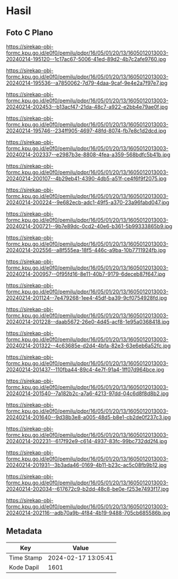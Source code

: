 # Hasil

## Foto C Plano

https://sirekap-obj-formc.kpu.go.id/e0f0/pemilu/pdpr/16/05/01/20/13/1605012013003-20240214-195120--1c17ac67-5006-41ed-89d2-4b7c2afe9760.jpg

https://sirekap-obj-formc.kpu.go.id/e0f0/pemilu/pdpr/16/05/01/20/13/1605012013003-20240214-195536--a7850062-7d79-4daa-9caf-9e4e2a7f97e7.jpg

https://sirekap-obj-formc.kpu.go.id/e0f0/pemilu/pdpr/16/05/01/20/13/1605012013003-20240214-202453--b13acf47-21da-48c7-a922-e2bb4e79ae0f.jpg

https://sirekap-obj-formc.kpu.go.id/e0f0/pemilu/pdpr/16/05/01/20/13/1605012013003-20240214-195746--234ff905-4697-48fd-8074-fb7e8c1d2dcd.jpg

https://sirekap-obj-formc.kpu.go.id/e0f0/pemilu/pdpr/16/05/01/20/13/1605012013003-20240214-202337--e2987b3e-8808-4fea-a359-568bdfc5b41b.jpg

https://sirekap-obj-formc.kpu.go.id/e0f0/pemilu/pdpr/16/05/01/20/13/1605012013003-20240214-200107--4b29eb41-4390-4db5-a51f-ce4f6f9f2075.jpg

https://sirekap-obj-formc.kpu.go.id/e0f0/pemilu/pdpr/16/05/01/20/13/1605012013003-20240214-200224--9e682ecb-adc1-49f5-a370-23a96fabd047.jpg

https://sirekap-obj-formc.kpu.go.id/e0f0/pemilu/pdpr/16/05/01/20/13/1605012013003-20240214-200721--9b7e89dc-0cd2-40e6-b361-5b99333865b9.jpg

https://sirekap-obj-formc.kpu.go.id/e0f0/pemilu/pdpr/16/05/01/20/13/1605012013003-20240214-202556--a8f555ea-18f5-446c-a9ba-10b7711924fb.jpg

https://sirekap-obj-formc.kpu.go.id/e0f0/pemilu/pdpr/16/05/01/20/13/1605012013003-20240214-200957--0f95fd16-8e11-40b7-9179-6deceb87f647.jpg

https://sirekap-obj-formc.kpu.go.id/e0f0/pemilu/pdpr/16/05/01/20/13/1605012013003-20240214-201124--7e479268-1ee4-45df-ba39-9cf0754928fd.jpg

https://sirekap-obj-formc.kpu.go.id/e0f0/pemilu/pdpr/16/05/01/20/13/1605012013003-20240214-201228--daab5672-26e0-4d45-acf8-1e95a0368418.jpg

https://sirekap-obj-formc.kpu.go.id/e0f0/pemilu/pdpr/16/05/01/20/13/1605012013003-20240214-201322--4c63685e-d2d4-4bfa-82e3-63e6eb6a52fc.jpg

https://sirekap-obj-formc.kpu.go.id/e0f0/pemilu/pdpr/16/05/01/20/13/1605012013003-20240214-201437--110fba44-89c4-4e7f-91a4-1ff07d964bce.jpg

https://sirekap-obj-formc.kpu.go.id/e0f0/pemilu/pdpr/16/05/01/20/13/1605012013003-20240214-201540--7a182b2c-a7a6-4213-97dd-04c6d8f8d8b2.jpg

https://sirekap-obj-formc.kpu.go.id/e0f0/pemilu/pdpr/16/05/01/20/13/1605012013003-20240214-201640--9d38b3e8-a005-48d5-b8e1-cb2de0f237c3.jpg

https://sirekap-obj-formc.kpu.go.id/e0f0/pemilu/pdpr/16/05/01/20/13/1605012013003-20240214-202231--617f92e9-c614-4937-83fc-99bc732dd2f4.jpg

https://sirekap-obj-formc.kpu.go.id/e0f0/pemilu/pdpr/16/05/01/20/13/1605012013003-20240214-201931--3b3ada46-0169-4b11-b23c-ac5c08fb9b12.jpg

https://sirekap-obj-formc.kpu.go.id/e0f0/pemilu/pdpr/16/05/01/20/13/1605012013003-20240214-202034--617672c9-b2dd-48c8-be0e-f253e7493f17.jpg

https://sirekap-obj-formc.kpu.go.id/e0f0/pemilu/pdpr/16/05/01/20/13/1605012013003-20240214-202116--adb70a9b-4f84-4b19-9488-705cb685586b.jpg


## Metadata

| Key        | Value               |
| ---------- | ------------------- |
| Time Stamp | 2024-02-17 13:05:41 |
| Kode Dapil | 1601                |




